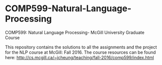 # COMP599-Natural-Language-Processing
COMP599: Natural Language Processing- McGill University Graduate Course

This repository contains the solutions to all the assignments and the project for the NLP course at McGill: Fall 2016.
The course resources can be found here:
http://cs.mcgill.ca/~jcheung/teaching/fall-2016/comp599/index.html
